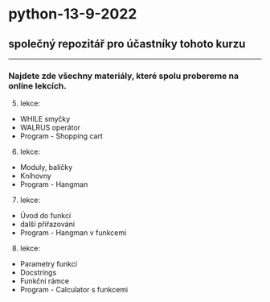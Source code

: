 # python-13-9-2022
## společný repozitář pro účastníky tohoto kurzu

---

### Najdete zde všechny materiály, které spolu probereme na online lekcích.

5. lekce:
* WHILE smyčky
* WALRUS operátor
* Program - Shopping cart

6. lekce:
* Moduly, balíčky
* Knihovny
* Program - Hangman

7. lekce:
* Úvod do funkcí
* další přiřazování
* Program - Hangman v funkcemi

8. lekce:
* Parametry funkcí
* Docstrings
* Funkční rámce
* Program - Calculator s funkcemi
